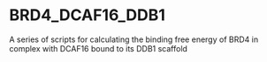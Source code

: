 # BRD4_DCAF16_DDB1
A series of scripts for calculating the binding free energy of BRD4 in complex with DCAF16 bound to its DDB1 scaffold
